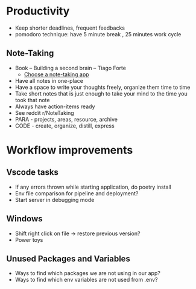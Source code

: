 # Productivity

- Keep shorter deadlines, frequent feedbacks
- pomodoro technique: have 5 minute break , 25 minutes work cycle

## Note-Taking

- Book – Building a second brain – Tiago Forte
  - [Choose a note-taking app](https://www.buildingasecondbrain.com/resources)
- Have all notes in one-place
- Have a space to write your thoughts freely, organize them time to time
- Take short notes that is just enough to take your mind to the time you took that note
- Always have action-items ready
- See reddit r/NoteTaking
- PARA - projects, areas, resource, archive
- CODE - create, organize, distill, express

# Workflow improvements

## Vscode tasks

- If any errors thrown while starting application, do poetry install
- Env file comparison for pipeline and deployment?
- Start server in debugging mode

## Windows

- Shift right click on file -> restore previous version?
- Power toys

## Unused Packages and Variables

- Ways to find which packages we are not using in our app?
- Ways to find which env variables are not used from .env?
